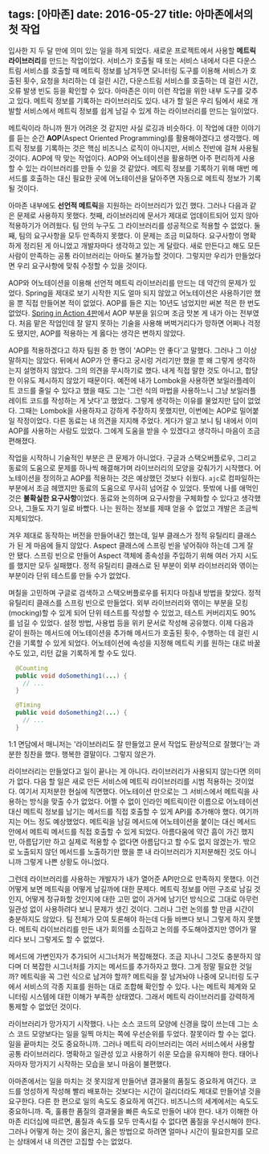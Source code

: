 tags: [아마존]
date: 2016-05-27
title: 아마존에서의 첫 작업
---
입사한 지 두 달 만에 의미 있는 일을 하게 되었다. 새로운 프로젝트에서 사용할 **메트릭 라이브러리**를 만드는 작업이었다. 서비스가 호출될 때 또는 서비스 내에서 다른 다운스트림 서비스를 호출할 때 메트릭 정보를 남겨두면 모니터링 도구를 이용해 서비스가 호출된 횟수, 요청을 처리하는 데 걸린 시간, 다운스트림 서비스를 호출하는 데 걸린 시간, 오류 발생 빈도 등을 확인할 수 있다. 아마존은 이미 이런 작업을 위한 내부 도구를 갖추고 있다. 메트릭 정보를 기록하는 라이브러리도 있다. 내가 할 일은 우리 팀에서 새로 개발할 서비스에서 메트릭 정보를 쉽게 남길 수 있게 하는 라이브러리를 만드는 일이었다.
<!--more-->

메트릭이라 하니까 뭔가 어려운 것 같지만 사실 로깅과 비슷하다. 이 작업에 대한 이야기를 듣는 순간 **AOP**(Aspect Oriented Programming)를 활용해야겠다고 생각했다. 메트릭 정보를 기록하는 것은 핵심 비즈니스 로직이 아니지만, 서비스 전반에 걸쳐 사용될 것이다. AOP에 딱 맞는 작업이다. AOP와 어노테이션을 활용하면 아주 편리하게 사용할 수 있는 라이브러리를 만들 수 있을 것 같았다. 메트릭 정보를 기록하기 위해 매번 메서드를 호출하는 대신 필요한 곳에 어노테이션을 달아주면 자동으로 메트릭 정보가 기록될 것이다.

아마존 내부에도 **선언적 메트릭**을 지원하는 라이브러리가 있긴 했다. 그러나 다음과 같은 문제로 사용하지 못했다. 첫째, 라이브러리에 문서가 제대로 업데이트되어 있지 않아 적용하기가 어려웠다. 팀 안의 누구도 그 라이브러리를 성공적으로 적용할 수 없었다. 둘째, 팀의 요구사항을 모두 만족하지 못했다. 이 문제는 조금 미묘하다. 요구사항이 명확하게 정리된 게 아니었고 개발자마다 생각하고 있는 게 달랐다. 새로 만든다고 해도 모든 사람이 만족하는 공통 라이브러리는 아마도 불가능할 것이다. 그렇지만 우리가 만들었다면 우리 요구사항에 맞춰 수정할 수 있을 것이다.

AOP와 어노테이션을 이용해 선언적 메트릭 라이브러리를 만드는 데 약간의 문제가 있었다. Spring을 제대로 보기 시작한 지도 얼마 되지 않았고 어노테이션은 사용하기만 했을 뿐 직접 만들어본 적이 없었다. AOP를 들은 지는 10년도 넘었지만 써본 적은 한 번도 없었다. [Spring in Action 4판](https://www.manning.com/books/spring-in-action-fourth-edition)에서 AOP 부분을 읽으며 조금 맛본 게 내가 아는 전부였다. 처음 맡은 작업인데 잘 알지 못하는 기술을 사용해 버벅거리다가 망하면 어쩌나 걱정도 됐지만, AOP를 적용하는 게 옳다는 생각은 변하지 않았다.

AOP를 적용하겠다고 하자 팀원 중 한 명이 'AOP는 안 좋다'고 말했다. 그러나 그 이상 말하지는 않았다. 뒤에서 AOP가 안 좋다고 궁시렁 거리기만 했을 뿐 왜 그렇게 생각하는지 설명하지 않았다. 그의 의견을 무시하기로 했다. 내게 직접 말한 것도 아니고, 합당한 이유도 제시하지 않았기 때문이다. 예전에 내가 Lombok을 사용하면 보일러플레이트 코드를 줄일 수 있다고 했을 때도 그는 '그런 식의 마법을 사용하느니 그냥 보일러플레이트 코드를 작성하는 게 낫다'고 했었다. 그렇게 생각하는 이유를 물었지만 답이 없었다. 그때는 Lombok을 사용하자고 강하게 주장하지 못했지만, 이번에는 AOP로 밀어붙일 작정이었다. 다른 동료는 내 의견을 지지해 주었다. 게다가 알고 보니 팀 내에서 이미 AOP를 사용하는 사람도 있었다. 그에게 도움을 받을 수 있겠다고 생각하니 마음이 조금 편해졌다.

작업을 시작하니 기술적인 부분은 큰 문제가 아니었다. 구글과 스택오버플로우, 그리고 동료의 도움으로 문제를 하나씩 해결해가며 라이브러리의 모양을 갖춰가기 시작했다. 어노테이션을 정의하고 AOP를 적용하는 것은 예상했던 것보다 쉬웠다. `ajc`로 컴파일하는 부분에서 조금 헤맸지만 동료의 도움으로 무사히 넘어갈 수 있었다. 뜻밖에 나를 애먹인 것은 **불확실한 요구사항**이었다. 동료와 논의하며 요구사항을 구체화할 수 있다고 생각했으나, 그들도 자기 일로 바빴다. 나는 원하는 정보를 제때 얻을 수 없었고 개발은 조금씩 지체되었다.

겨우 제대로 동작하는 버전을 만들어내긴 했는데, 일부 클래스가 정적 유틸리티 클래스가 된 게 마음에 들지 않았다. Aspect 클래스에 스프링 빈을 넣어줘야 하는데 그게 잘 안 됐다. 스프링 빈으로 만들어 Aspect 객체에 종속성을 주입하기 위해 여러 가지 시도를 했지만 모두 실패했다. 정적 유틸리티 클래스로 된 부분이 외부 라이브러리와 엮이는 부분이라 단위 테스트를 만들 수가 없었다.

며칠을 고민하며 구글로 검색하고 스택오버플로우를 뒤지다 마침내 방법을 찾았다. 정적 유틸리티 클래스를 스프링 빈으로 만들었다. 외부 라이브러리와 엮이는 부분을 모킹(mocking)할 수 있게 되어 단위 테스트를 작성할 수 있었고, 테스트 커버리지도 90%를 넘길 수 있었다. 설정 방법, 사용법 등을 위키 문서로 작성해 공유했다. 이제 다음과 같이 원하는 메서드에 어노테이션을 추가해 메서드가 호출된 횟수, 수행하는 데 걸린 시간을 기록할 수 있게 되었다. 어노테이션에 속성을 지정해 메트릭 키를 원하는 대로 바꿀 수도 있고, 리턴 값을 기록하게 할 수도 있다.

```java
  @Counting
  public void doSomething1(...) {
    // ...
  }

  @Timing
  public void doSomething2(...) {
    // ...
  }
```

1:1 면담에서 매니저는 '라이브러리도 잘 만들었고 문서 작업도 환상적으로 잘했다'는 과분한 칭찬을 했다. 행복한 결말이다. 그렇지 않은가.

라이브러리는 만들었다고 일이 끝나는 게 아니다. 라이브러리가 사용되지 않는다면 의미가 없다. 다음 할 일은 새로 만든 서비스에 메트릭 라이브러리를 시범 적용하는 것이었다. 여기서 지저분한 현실에 직면했다. 어노테이션 만으로는 그 서비스에서 메트릭을 사용하는 방식을 맞출 수가 없었다. 어쩔 수 없이 인라인 메트릭이란 이름으로 어노테이션 대신 메트릭 정보를 남기는 메서드를 직접 호출할 수 있게 API를 추가해야 했다. 여기까지는 어느 정도 예상했었다. 메트릭을 남길 메서드에 어노테이션을 붙이는 대신 메서드 안에서 메트릭 메서드를 직접 호출할 수 있게 되었다. 아름다움에 약간 흠이 가긴 했지만, 아름답기만 하고 실제로 적용할 수 없다면 아름답다고 할 수도 없지 않겠는가. 밖으로 노출되지 않던 메서드를 노출하기만 했을 뿐 내 라이브러리가 지저분해진 것도 아니니까 그렇게 나쁜 상황도 아니었다.

그런데 라이브러리를 사용하는 개발자가 내가 열어준 API만으로 만족하지 못했다. 이건 어떻게 보면 메트릭을 어떻게 남길까에 대한 문제다. 메트릭 정보를 어떤 구조로 남길 것인지, 어떻게 정규화할 것인지에 대한 고민 없이 과거에 남기던 방식으로 그대로 아무런 일관성 없이 사용하려다 보니 문제가 생긴 것이다. 그러나 그런 논의를 할 만큼 시간이 충분하지도 않았다. 팀 전체가 모여 토론해야 하는데 다들 바쁘다 보니 그렇게 하지 못했다. 메트릭 라이브러리를 만든 내가 회의를 소집하고 논의를 주도해야겠지만 영어가 딸리다 보니 그렇게도 할 수 없었다.

메서드에 가변인자가 추가되어 시그너처가 복잡해졌다. 조금 지나니 그것도 충분하지 않다며 더 복잡한 시그너처를 가지는 메서드를 추가하자고 했다. 그게 정말 필요한 것일까? 메트릭을 꼭 그런 식으로 남겨야 할까? 메트릭을 잘 남겨놔야 나중에 모니터링 도구에서 서비스의 각종 지표를 원하는 대로 조합해 확인할 수 있다. 나는 메트릭 체계와 모니터링 시스템에 대한 이해가 부족한 상태였다. 그래서 메트릭 라이브러리를 강력하게 통제할 수 없었던 것이다.

라이브러리가 망가지기 시작했다. 나는 소스 코드의 모양에 신경을 많이 쓰는데 그는 소스 코드 모양보다는 일을 일찍 마치는 쪽에 우선순위를 두었다. 잘못이라 할 수는 없다. 일을 끝마치는 것도 중요하니까. 그러나 메트릭 라이브러리는 여러 서비스에서 사용할 공통 라이브러리다. 명확하고 일관성 있고 사용하기 쉬운 모습을 유지해야 한다. 태어나자마자 망가지기 시작하는 모습을 보니 마음이 불편했다.

아마존에서는 일을 마치는 것 못지않게 만들어낸 결과물의 품질도 중요하게 여긴다. 코드를 엉성하게 작성해 빨리 배포하는 것보다는 시간이 걸리더라도 제대로 만들어낼 것을 요구한다. 다른 한 편으로 일의 속도도 중요하게 여긴다. 비즈니스의 세계에서는 속도도 중요하니까. 즉, 훌륭한 품질의 결과물을 빠른 속도로 만들어 내야 한다. 내가 이해한 아마존 리더십에 따르면, 품질과 속도를 모두 만족시킬 수 없다면 품질을 우선시해야 한다. 그러나 어떻게 하는 것이 옳은지, 옳은 방법으로 하려면 얼마나 시간이 필요한지를 모르는 상태에서 내 의견만 고집할 수는 없었다.
